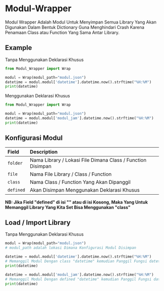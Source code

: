 # Modul-Wrapper

Modul Wrapper Adalah Modul Untuk Menyimpan Semua Library Yang Akan Digunakan Dalam Bentuk Dictionary Guna Menghindari Crash Karena Penamaan Class atau Function Yang Sama Antar Library. 

## Example

Tanpa Menggunakan Deklarasi Khusus
```python
from Modul_Wrapper import Wrap

modul = Wrap(modul_path="modul.json")
datetime = modul.modul['datetime'].datetime.now().strftime("%H:%M")
print(datetime)
```

Menggunakan Deklarasi Khusus
```python
from Modul_Wrapper import Wrap

modul = Wrap(modul_path="modul.json")
datetime = modul.modul['modul_jam'].datetime.now().strftime("%H:%M")
print(datetime)
```
## Konfigurasi Modul


| Field | Description                |
| :-------- | :------------------------- |
| `folder` | Nama Library / Lokasi File Dimana Class / Function Disimpan |
| `file` |  Nama File Library / Class / Function |
| `class` |  Nama Class / Function Yang Akan Dipanggil |
| `defined` |  Akan Disimpan Menggunakan Deklarasi Khusus |

**NB: Jika Field "defined" di isi "" atau di isi Kosong, Maka Yang Untuk Memanggil Library Yang Kita Set Bisa Menggunakan "class"**

## Load / Import Library

Tanpa Menggunakan Deklarasi Khusus
```python
modul = Wrap(modul_path="modul.json")
# modul_path adalah lokasi Dimana Konfigurasi Modul Disimpan

datetime = modul.modul['datetime'].datetime.now().strftime("%H:%M")
# Memanggil Modul Dengan class "datetime" kemudian Panggil Fungsi datetime.now()
print(datetime)

datetime = modul.modul['modul_jam'].datetime.now().strftime("%H:%M")
# Memanggil Modul Dengan defined "datetime" kemudian Panggil Fungsi datetime.now()
print(datetime)
```
